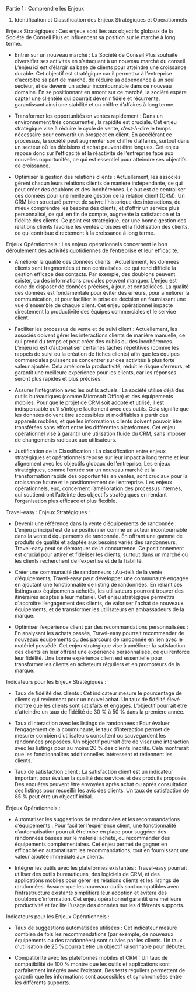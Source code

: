 Partie 1 : Comprendre les Enjeux 
1.	Identification et Classification des Enjeux Stratégiques et Opérationnels

Enjeux Stratégiques :
Ces enjeux sont liés aux objectifs globaux de la Société de Conseil Plus et influencent sa position sur le marché à long terme.
-	Entrer sur un nouveau marché :
La Société de Conseil Plus souhaite diversifier ses activités en s’attaquant à un nouveau marché du conseil. L’enjeu ici est d’élargir sa base de clients pour atteindre une croissance durable. Cet objectif est stratégique car il permettra à l’entreprise d’accroître sa part de marché, de réduire sa dépendance à un seul secteur, et de devenir un acteur incontournable dans ce nouveau domaine. En se positionnant en amont sur ce marché, la société espère capter une clientèle qui pourrait devenir fidèle et récurrente, garantissant ainsi une stabilité et un chiffre d’affaires à long terme.

-	Transformer les opportunités en ventes rapidement :
Dans un environnement très concurrentiel, la rapidité est cruciale. Cet enjeu stratégique vise à réduire le cycle de vente, c’est-à-dire le temps nécessaire pour convertir un prospect en client. En accélérant ce processus, la société peut augmenter son chiffre d’affaires, surtout dans un secteur où les décisions d'achat peuvent être longues. Cet enjeu repose donc sur l’efficacité et la réactivité de l’entreprise face aux nouvelles opportunités, ce qui est essentiel pour atteindre ses objectifs de croissance.

-	Optimiser la gestion des relations clients :
Actuellement, les associés gèrent chacun leurs relations clients de manière indépendante, ce qui peut créer des doublons et des incohérences. Le but est de centraliser ces données pour une meilleure gestion de la relation client (CRM). Un CRM bien structuré permet de suivre l’historique des interactions, de mieux comprendre les besoins des clients, et d’offrir un service plus personnalisé, ce qui, en fin de compte, augmente la satisfaction et la fidélité des clients. Ce point est stratégique, car une bonne gestion des relations clients favorise les ventes croisées et la fidélisation des clients, ce qui contribue directement à la croissance à long terme.

Enjeux Opérationnels :
Les enjeux opérationnels concernent le bon déroulement des activités quotidiennes de l’entreprise et leur efficacité.
-	Améliorer la qualité des données clients :
Actuellement, les données clients sont fragmentées et non centralisées, ce qui rend difficile la gestion efficace des contacts. Par exemple, des doublons peuvent exister, ou des informations cruciales peuvent manquer. L’enjeu est donc de disposer de données précises, à jour, et consolidées. La qualité des données est fondamentale pour éviter des erreurs, pour améliorer la communication, et pour faciliter la prise de décision en fournissant une vue d'ensemble de chaque client. Cet enjeu opérationnel impacte directement la productivité des équipes commerciales et le service client.

-	Faciliter les processus de vente et de suivi client :
Actuellement, les associés doivent gérer les interactions clients de manière manuelle, ce qui prend du temps et peut créer des oublis ou des incohérences. L’enjeu ici est d’automatiser certaines tâches répétitives (comme les rappels de suivi ou la création de fiches clients) afin que les équipes commerciales puissent se concentrer sur des activités à plus forte valeur ajoutée. Cela améliore la productivité, réduit le risque d’erreurs, et garantit une meilleure expérience pour les clients, car les réponses seront plus rapides et plus précises.

-	Assurer l’intégration avec les outils actuels :
La société utilise déjà des outils bureautiques (comme Microsoft Office) et des équipements mobiles. Pour que le projet de CRM soit adopté et utilisé, il est indispensable qu’il s’intègre facilement avec ces outils. Cela signifie que les données doivent être accessibles et modifiables à partir des appareils mobiles, et que les informations clients doivent pouvoir être transférées sans effort entre les différentes plateformes. Cet enjeu opérationnel vise à garantir une utilisation fluide du CRM, sans imposer de changements radicaux aux utilisateurs.

-	Justification de la Classification :
La classification entre enjeux stratégiques et opérationnels repose sur leur impact à long terme et leur alignement avec les objectifs globaux de l’entreprise. Les enjeux stratégiques, comme l’entrée sur un nouveau marché et la transformation rapide des opportunités en ventes, sont cruciaux pour la croissance future et le positionnement de l’entreprise. Les enjeux opérationnels, eux, concernent l’amélioration des processus internes, qui soutiendront l’atteinte des objectifs stratégiques en rendant l’organisation plus efficace et plus flexible.


Travel-easy : 
Enjeux Stratégiques :
- Devenir une référence dans la vente d’équipements de randonnée :
L’enjeu principal est de se positionner comme un acteur incontournable dans la vente d’équipements de randonnée. En offrant une gamme de produits de qualité et adaptée aux besoins variés des randonneurs, Travel-easy peut se démarquer de la concurrence. Ce positionnement est crucial pour attirer et fidéliser les clients, surtout dans un marché où les clients recherchent de l'expertise et de la fiabilité.

- Créer une communauté de randonneurs :
Au-delà de la vente d’équipements, Travel-easy peut développer une communauté engagée en ajoutant une fonctionnalité de listing de randonnées. En reliant ces listings aux équipements achetés, les utilisateurs pourront trouver des itinéraires adaptés à leur matériel. Cet enjeu stratégique permettra d'accroître l’engagement des clients, de valoriser l'achat de nouveaux équipements, et de transformer les utilisateurs en ambassadeurs de la marque.

- Optimiser l’expérience client par des recommandations personnalisées :
En analysant les achats passés, Travel-easy pourrait recommander de nouveaux équipements ou des parcours de randonnée en lien avec le matériel possédé. Cet enjeu stratégique vise à améliorer la satisfaction des clients en leur offrant une expérience personnalisée, ce qui renforce leur fidélité. Une bonne expérience client est essentielle pour transformer les clients en acheteurs réguliers et en promoteurs de la marque.

Indicateurs pour les Enjeux Stratégiques :
- Taux de fidélité des clients :
Cet indicateur mesure le pourcentage de clients qui reviennent pour un nouvel achat. Un taux de fidélité élevé montre que les clients sont satisfaits et engagés. L’objectif pourrait être d’atteindre un taux de fidélité de 30 % à 50 % dans la première année.

- Taux d’interaction avec les listings de randonnées :
Pour évaluer l’engagement de la communauté, le taux d’interaction permet de mesurer combien d’utilisateurs consultent ou sauvegardent les randonnées proposées. Un objectif pourrait être de viser une interaction avec les listings pour au moins 20 % des clients inscrits. Cela montrerait que les fonctionnalités additionnelles intéressent et retiennent les clients.

- Taux de satisfaction client :
La satisfaction client est un indicateur important pour évaluer la qualité des services et des produits proposés. Des enquêtes peuvent être envoyées après achat ou après consultation des listings pour recueillir les avis des clients. Un taux de satisfaction de 85 % peut être un objectif initial.


Enjeux Opérationnels :
- Automatiser les suggestions de randonnées et les recommandations d’équipements :
Pour faciliter l’expérience client, une fonctionnalité d’automatisation pourrait être mise en place pour suggérer des randonnées basées sur le matériel acheté, ou recommander des équipements complémentaires. Cet enjeu permet de gagner en efficacité en automatisant les recommandations, tout en fournissant une valeur ajoutée immédiate aux clients.

- Intégrer les outils avec les plateformes existantes :
Travel-easy pourrait utiliser des outils bureautiques, des logiciels de CRM, et des applications mobiles pour gérer les relations clients et les listings de randonnées. Assurer que les nouveaux outils sont compatibles avec l’infrastructure existante simplifiera leur adoption et évitera des doublons d’information. Cet enjeu opérationnel garantit une meilleure productivité et facilite l'usage des données sur les différents supports.


Indicateurs pour les Enjeux Opérationnels :
- Taux de suggestions automatisées utilisées :
Cet indicateur mesure combien de fois les recommandations (par exemple, de nouveaux équipements ou des randonnées) sont suivies par les clients. Un taux d'utilisation de 25 % pourrait être un objectif raisonnable pour débuter.

- Compatibilité avec les plateformes mobiles et CRM :
Un taux de compatibilité de 100 % montre que les outils et applications sont parfaitement intégrés avec l’existant. Des tests réguliers permettent de garantir que les informations sont accessibles et synchronisées entre les différents supports.